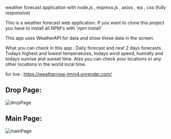 weather forecast application with node.js , express.js , axios , ejs , css (fully responsive)

This is a weather forecast web application. If you want to clone this project you have to install all NPM's with 'npm install'

This app uses WeatherAPI for data and show these data in the screen.

What you can check in this app : Daily forecast and next 2 days forecasts. Todays highest and lowest temperatures, todays wind speed, humidty and todays sunrise and sunset time. Also you can check your locations or any other locations in the world local time. 

for live : https://weathernow-tmm4.onrender.com/

Drop Page:
----------
![dropPage](https://github.com/kaantpcc/weather-forecast-application/assets/118486891/04dcccd8-99f8-4cda-84a0-6eba982b35cf)

Main Page:
----------

![mainPage](https://github.com/kaantpcc/weather-forecast-application/assets/118486891/e95255c2-60d3-47a5-91da-ab639b674076)
